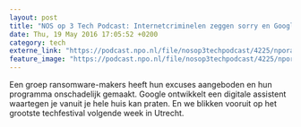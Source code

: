 ```yaml
---
layout: post
title: "NOS op 3 Tech Podcast: Internetcriminelen zeggen sorry en Google Home"
date: Thu, 19 May 2016 17:05:52 +0200
category: tech
externe_link: "https://podcast.npo.nl/file/nosop3techpodcast/4225/nporadio1_nosop3techpodcast_20160519_nos-op-3-tech-podcast-internetcriminelen-zeggen-sorry-en-google-home.mp3"
feature_image: "https://podcast.npo.nl/file/nosop3techpodcast/4225/nporadio1_nosop3techpodcast_20160519_nos-op-3-tech-podcast-internetcriminelen-zeggen-sorry-en-google-home.mp3"
---
```


Een groep ransomware-makers heeft hun excuses aangeboden en hun programma onschadelijk gemaakt. Google ontwikkelt een digitale assistent waartegen je vanuit je hele huis kan praten. En we blikken vooruit op het grootste techfestival volgende week in Utrecht.<img src="http://feeds.feedburner.com/~r/nosop3-tech-podcast/~4/W9yiga7uKTY" height="1" width="1" alt=""/>
